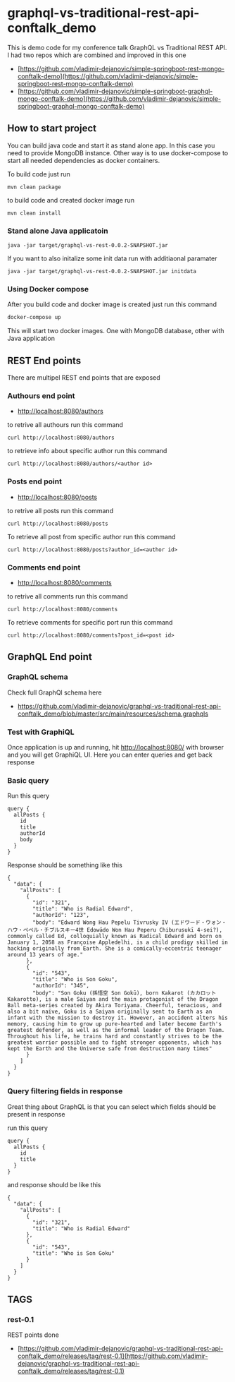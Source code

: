 # graphql-vs-traditional-rest-api-conftalk_demo

This is demo code for my conference talk GraphQL vs Traditional REST API. I had two repos which are combined and improved in this one
- [https://github.com/vladimir-dejanovic/simple-springboot-rest-mongo-conftalk-demo](https://github.com/vladimir-dejanovic/simple-springboot-rest-mongo-conftalk-demo)
- [https://github.com/vladimir-dejanovic/simple-springboot-graphql-mongo-conftalk-demo](https://github.com/vladimir-dejanovic/simple-springboot-graphql-mongo-conftalk-demo)

## How to start project

You can build java code and start it as stand alone app. In this case you need to provide MongoDB instance. Other way is to use docker-compose to start all needed dependencies as docker containers.

To build code just run 

```
mvn clean package
```

to build code and created docker image run 

```
mvn clean install
```


### Stand alone Java applicatoin 


```
java -jar target/graphql-vs-rest-0.0.2-SNAPSHOT.jar
```

If you want to also initalize some init data run with additiaonal paramater

```
java -jar target/graphql-vs-rest-0.0.2-SNAPSHOT.jar initdata

```

### Using Docker compose

After you build code and docker image is created just run this command

``` bash
docker-compose up
```

This will start two docker images. One with MongoDB database, other with Java application 


## REST End points

There are multipel REST end points that are exposed

### Authours end point
- [http://localhost:8080/authors](http://localhost:8080/authors)

to retrive all authours run this command
```
curl http://localhost:8080/authors
```

to retrieve info about specific author run this command

```
curl http://localhost:8080/authors/<author id>
```

### Posts end point
- [http://localhost:8080/posts](http://localhost:8080/posts)

to retrive all posts run this command

```
curl http://localhost:8080/posts
```

To retrieve all post from specific author run this command

```
curl http://localhost:8080/posts?author_id=<author id>
```

### Comments end point
- [http://localhost:8080/comments](http://localhost:8080/comments)

to retrive all comments run this command

```
curl http://localhost:8080/comments
```

To retrieve comments for specific port run this command

```
curl http://localhost:8080/comments?post_id=<post id>
```

## GraphQL End point


### GraphQL schema


Check full GraphQl schema here

- https://github.com/vladimir-dejanovic/graphql-vs-traditional-rest-api-conftalk_demo/blob/master/src/main/resources/schema.graphqls


### Test with GraphiQL

Once application is up and running, hit [http://localhost:8080/](http://localhost:8080/) with browser and you will get GraphiQL UI.
Here you can enter queries and get back response


### Basic query
Run this query

```
query {  
  allPosts {
    id
    title
    authorId
    body
  }
}
```

Response should be something like this 

```
{
  "data": {
    "allPosts": [
      {
        "id": "321",
        "title": "Who is Radial Edward",
        "authorId": "123",
        "body": "Edward Wong Hau Pepelu Tivrusky IV (エドワード・ウォン・ハウ・ペペル・チブルスキー4世 Edowādo Won Hau Peperu Chiburusukī 4-sei?), commonly called Ed, colloquially known as Radical Edward and born on January 1, 2058 as Françoise Appledelhi, is a child prodigy skilled in hacking originally from Earth. She is a comically-eccentric teenager around 13 years of age."
      },
      {
        "id": "543",
        "title": "Who is Son Goku",
        "authorId": "345",
        "body": "Son Goku (孫悟空 Son Gokū), born Kakarot (カカロット Kakarotto), is a male Saiyan and the main protagonist of the Dragon Ball meta-series created by Akira Toriyama. Cheerful, tenacious, and also a bit naïve, Goku is a Saiyan originally sent to Earth as an infant with the mission to destroy it. However, an accident alters his memory, causing him to grow up pure-hearted and later become Earth's greatest defender, as well as the informal leader of the Dragon Team. Throughout his life, he trains hard and constantly strives to be the greatest warrior possible and to fight stronger opponents, which has kept the Earth and the Universe safe from destruction many times"
      }
    ]
  }
}
```

### Query filtering fields in response

Great thing about GraphQL is that you can select which fields should be present in response

run this query 

```
query {  
  allPosts {
    id
    title
  }
}
```

and response should be like this 

```
{
  "data": {
    "allPosts": [
      {
        "id": "321",
        "title": "Who is Radial Edward"
      },
      {
        "id": "543",
        "title": "Who is Son Goku"
      }
    ]
  }
}
``` 


## TAGS

### rest-0.1

REST points done
- [https://github.com/vladimir-dejanovic/graphql-vs-traditional-rest-api-conftalk_demo/releases/tag/rest-0.1](https://github.com/vladimir-dejanovic/graphql-vs-traditional-rest-api-conftalk_demo/releases/tag/rest-0.1)